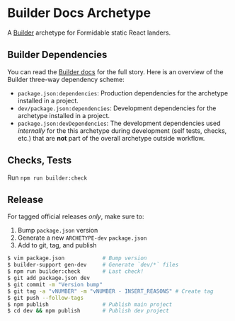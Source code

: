 Builder Docs Archetype
======================

A [Builder][] archetype for Formidable static React landers.

## Builder Dependencies

You can read the [Builder docs][] for the full story. Here is an overview of the
Builder three-way dependency scheme:

* `package.json:dependencies`: Production dependencies for the archetype
  installed in a project.
* `dev/package.json:dependencies`: Development dependencies for the archetype
  installed in a project.
* `package.json:devDependencies`: The development dependencies used _internally_
  for the this archetype during development (self tests, checks, etc.) that
  are **not** part of the overall archetype outside workflow.

## Checks, Tests

Run `npm run builder:check`

## Release

For tagged official releases _only_, make sure to:

1. Bump `package.json` version
2. Generate a new `ARCHETYPE-dev` `package.json`
3. Add to git, tag, and publish

```sh
$ vim package.json            # Bump version
$ builder-support gen-dev     # Generate `dev/*` files
$ npm run builder:check       # Last check!
$ git add package.json dev
$ git commit -m "Version bump"
$ git tag -a "vNUMBER" -m "vNUMBER - INSERT_REASONS" # Create tag
$ git push --follow-tags
$ npm publish                 # Publish main project
$ cd dev && npm publish       # Publish dev project
```

[Builder]: https://github.com/FormidableLabs/builder
[Builder docs]: http://formidable.com/open-source/builder/
